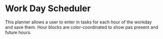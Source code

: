 # Work Day Scheduler 
This planner allows a user to enter in tasks for each hour of the workday and save them. Hour blocks are color-coordinated to show pas present and future hours.
